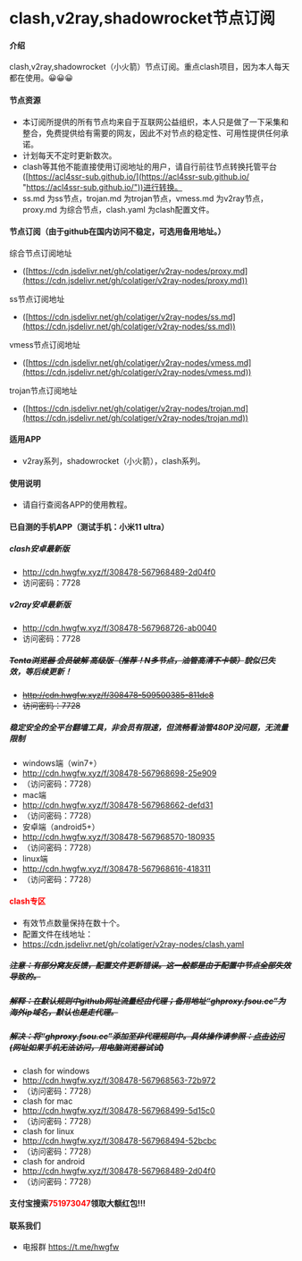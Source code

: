 # clash,v2ray,shadowrocket节点订阅

#### 介绍
clash,v2ray,shadowrocket（小火箭）节点订阅。重点clash项目，因为本人每天都在使用。😀😀😀

#### 节点资源
- 本订阅所提供的所有节点均来自于互联网公益组织，本人只是做了一下采集和整合，免费提供给有需要的网友，因此不对节点的稳定性、可用性提供任何承诺。
- 计划每天不定时更新数次。
- clash等其他不能直接使用订阅地址的用户，请自行前往节点转换托管平台([https://acl4ssr-sub.github.io/](https://acl4ssr-sub.github.io/ "https://acl4ssr-sub.github.io/"))进行转换。
- ss.md 为ss节点，trojan.md 为trojan节点，vmess.md 为v2ray节点，proxy.md 为综合节点，clash.yaml 为clash配置文件。

#### 节点订阅（由于github在国内访问不稳定，可选用备用地址。）
综合节点订阅地址
+ ([https://cdn.jsdelivr.net/gh/colatiger/v2ray-nodes/proxy.md](https://cdn.jsdelivr.net/gh/colatiger/v2ray-nodes/proxy.md))

ss节点订阅地址
+ ([https://cdn.jsdelivr.net/gh/colatiger/v2ray-nodes/ss.md](https://cdn.jsdelivr.net/gh/colatiger/v2ray-nodes/ss.md))

vmess节点订阅地址
+ ([https://cdn.jsdelivr.net/gh/colatiger/v2ray-nodes/vmess.md](https://cdn.jsdelivr.net/gh/colatiger/v2ray-nodes/vmess.md))

trojan节点订阅地址
+ ([https://cdn.jsdelivr.net/gh/colatiger/v2ray-nodes/trojan.md](https://cdn.jsdelivr.net/gh/colatiger/v2ray-nodes/trojan.md))

#### 适用APP

- v2ray系列，shadowrocket（小火箭），clash系列。

#### 使用说明

- 请自行查阅各APP的使用教程。

#### 已自测的手机APP（测试手机：小米11 ultra）
##### clash安卓最新版
- http://cdn.hwgfw.xyz/f/308478-567968489-2d04f0
- 访问密码：7728
##### v2ray安卓最新版
- http://cdn.hwgfw.xyz/f/308478-567968726-ab0040
- 访问密码：7728
##### ~~Tenta浏览器 会员破解 高级版（推荐！N多节点，油管高清不卡顿）~~貌似已失效，等后续更新！
- ~~http://cdn.hwgfw.xyz/f/308478-509500385-811dc8~~
- ~~访问密码：7728~~

##### 稳定安全的全平台翻墙工具，非会员有限速，但流畅看油管480P没问题，无流量限制
- windows端（win7+）
- http://cdn.hwgfw.xyz/f/308478-567968698-25e909
- （访问密码：7728）
- mac端
- http://cdn.hwgfw.xyz/f/308478-567968662-defd31
- （访问密码：7728）
- 安卓端（android5+）
- http://cdn.hwgfw.xyz/f/308478-567968570-180935
- （访问密码：7728）
- linux端
- http://cdn.hwgfw.xyz/f/308478-567968616-418311
- （访问密码：7728）

#### <font color=red>clash专区</font>
- 有效节点数量保持在数十个。
- 配置文件在线地址：
- https://cdn.jsdelivr.net/gh/colatiger/v2ray-nodes/clash.yaml
##### ~~注意：有部分窝友反馈，配置文件更新错误。这一般都是由于配置中节点全部失效导致的。~~
##### ~~解释：在默认规则中github网址流量经由代理；备用地址“ghproxy.fsou.cc”为海外ip域名，默认也是走代理。~~
##### ~~解决：将“ghproxy.fsou.cc”添加至非代理规则中。具体操作请参照：[点击访问](http://www.huwo.club/%E7%BD%91%E7%BB%9C%E6%8A%80%E6%9C%AF/clash%E7%9A%84%E4%BB%A3%E7%90%86%E6%A8%A1%E5%BC%8F%E4%B8%8EBYPASS%E7%9A%84%E8%A7%84%E5%88%99%E5%86%99%E6%B3%95/"点击访问") (网址如果手机无法访问，用电脑浏览器试试)~~
- clash for windows
- http://cdn.hwgfw.xyz/f/308478-567968563-72b972
- （访问密码：7728）
- clash for mac
- http://cdn.hwgfw.xyz/f/308478-567968499-5d15c0
- （访问密码：7728）
- clash for linux
- http://cdn.hwgfw.xyz/f/308478-567968494-52bcbc
- （访问密码：7728）
- clash for android
- http://cdn.hwgfw.xyz/f/308478-567968489-2d04f0
- （访问密码：7728）

#### 支付宝搜索<font color=red>751973047</font>领取大额红包!!!

#### 联系我们
- 电报群 https://t.me/hwgfw
